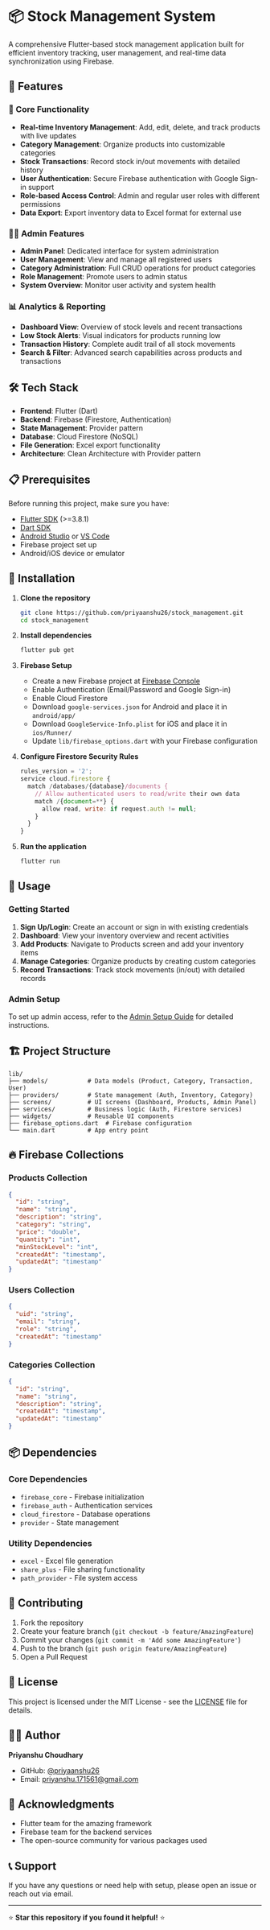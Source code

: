 # 📦 Stock Management System

A comprehensive Flutter-based stock management application built for efficient inventory tracking, user management, and real-time data synchronization using Firebase.

## 🚀 Features

### 📱 Core Functionality
- **Real-time Inventory Management**: Add, edit, delete, and track products with live updates
- **Category Management**: Organize products into customizable categories
- **Stock Transactions**: Record stock in/out movements with detailed history
- **User Authentication**: Secure Firebase authentication with Google Sign-in support
- **Role-based Access Control**: Admin and regular user roles with different permissions
- **Data Export**: Export inventory data to Excel format for external use

### 👨‍💼 Admin Features
- **Admin Panel**: Dedicated interface for system administration
- **User Management**: View and manage all registered users
- **Category Administration**: Full CRUD operations for product categories
- **Role Management**: Promote users to admin status
- **System Overview**: Monitor user activity and system health

### 📊 Analytics & Reporting
- **Dashboard View**: Overview of stock levels and recent transactions
- **Low Stock Alerts**: Visual indicators for products running low
- **Transaction History**: Complete audit trail of all stock movements
- **Search & Filter**: Advanced search capabilities across products and transactions

## 🛠️ Tech Stack

- **Frontend**: Flutter (Dart)
- **Backend**: Firebase (Firestore, Authentication)
- **State Management**: Provider pattern
- **Database**: Cloud Firestore (NoSQL)
- **File Generation**: Excel export functionality
- **Architecture**: Clean Architecture with Provider pattern

## 📋 Prerequisites

Before running this project, make sure you have:

- [Flutter SDK](https://flutter.dev/docs/get-started/install) (>=3.8.1)
- [Dart SDK](https://dart.dev/get-dart)
- [Android Studio](https://developer.android.com/studio) or [VS Code](https://code.visualstudio.com/)
- Firebase project set up
- Android/iOS device or emulator

## 🔧 Installation

1. **Clone the repository**
   ```bash
   git clone https://github.com/priyaanshu26/stock_management.git
   cd stock_management
   ```

2. **Install dependencies**
   ```bash
   flutter pub get
   ```

3. **Firebase Setup**
   - Create a new Firebase project at [Firebase Console](https://console.firebase.google.com/)
   - Enable Authentication (Email/Password and Google Sign-in)
   - Enable Cloud Firestore
   - Download `google-services.json` for Android and place it in `android/app/`
   - Download `GoogleService-Info.plist` for iOS and place it in `ios/Runner/`
   - Update `lib/firebase_options.dart` with your Firebase configuration

4. **Configure Firestore Security Rules**
   ```javascript
   rules_version = '2';
   service cloud.firestore {
     match /databases/{database}/documents {
       // Allow authenticated users to read/write their own data
       match /{document=**} {
         allow read, write: if request.auth != null;
       }
     }
   }
   ```

5. **Run the application**
   ```bash
   flutter run
   ```

## 📱 Usage

### Getting Started
1. **Sign Up/Login**: Create an account or sign in with existing credentials
2. **Dashboard**: View your inventory overview and recent activities
3. **Add Products**: Navigate to Products screen and add your inventory items
4. **Manage Categories**: Organize products by creating custom categories
5. **Record Transactions**: Track stock movements (in/out) with detailed records

### Admin Setup
To set up admin access, refer to the [Admin Setup Guide](ADMIN_SETUP.md) for detailed instructions.

## 🏗️ Project Structure

```
lib/
├── models/           # Data models (Product, Category, Transaction, User)
├── providers/        # State management (Auth, Inventory, Category)
├── screens/          # UI screens (Dashboard, Products, Admin Panel)
├── services/         # Business logic (Auth, Firestore services)
├── widgets/          # Reusable UI components
├── firebase_options.dart  # Firebase configuration
└── main.dart         # App entry point
```

## 🔥 Firebase Collections

### Products Collection
```json
{
  "id": "string",
  "name": "string",
  "description": "string",
  "category": "string",
  "price": "double",
  "quantity": "int",
  "minStockLevel": "int",
  "createdAt": "timestamp",
  "updatedAt": "timestamp"
}
```

### Users Collection
```json
{
  "uid": "string",
  "email": "string",
  "role": "string",
  "createdAt": "timestamp"
}
```

### Categories Collection
```json
{
  "id": "string",
  "name": "string",
  "description": "string",
  "createdAt": "timestamp",
  "updatedAt": "timestamp"
}
```


## 📦 Dependencies

### Core Dependencies
- `firebase_core` - Firebase initialization
- `firebase_auth` - Authentication services
- `cloud_firestore` - Database operations
- `provider` - State management

### Utility Dependencies
- `excel` - Excel file generation
- `share_plus` - File sharing functionality
- `path_provider` - File system access

## 🤝 Contributing

1. Fork the repository
2. Create your feature branch (`git checkout -b feature/AmazingFeature`)
3. Commit your changes (`git commit -m 'Add some AmazingFeature'`)
4. Push to the branch (`git push origin feature/AmazingFeature`)
5. Open a Pull Request

## 📄 License

This project is licensed under the MIT License - see the [LICENSE](LICENSE) file for details.

## 👨‍💻 Author

**Priyanshu Choudhary**
- GitHub: [@priyaanshu26](https://github.com/priyaanshu26)
- Email: priyanshu.171561@gmail.com

## 🙏 Acknowledgments

- Flutter team for the amazing framework
- Firebase team for the backend services
- The open-source community for various packages used

## 📞 Support

If you have any questions or need help with setup, please open an issue or reach out via email.

---

⭐ **Star this repository if you found it helpful!** ⭐

